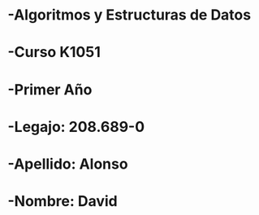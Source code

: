 # -Algoritmos y Estructuras de Datos
# -Curso K1051
# -Primer Año
# -Legajo: 208.689-0
# -Apellido: Alonso
# -Nombre: David
